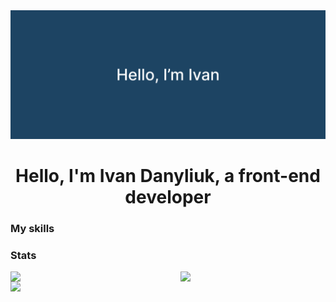 
<div align="center">
    <img src="./assets/Banner.png" alt="banner" />
    <h1 >
        Hello, I'm Ivan Danyliuk, a front-end developer
    </h1>
</div>

### My skills



### Stats

<a href="https://github.com/IvanDanyliuk">
    <img align="left" width="54%" src="https://github-readme-stats-sigma-five.vercel.app/api?username=IvanDanyliuk" />
    <img align="left" width="44%" src="https://github-readme-stats-sigma-five.vercel.app/api/top-langs/?username=IvanDanyliuk&layout=compact" />
<img width='47%' src='https://github.r2v.ch/codewars?user=Ivan_Danyliuk' />
</a>


